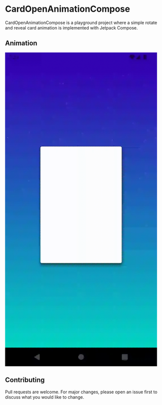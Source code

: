 # CardOpenAnimationCompose

CardOpenAnimationCompose is a playground project where a simple rotate and reveal card animation is implemented with Jetpack Compose.

## Animation
![CardOpenAnimation animation gif](cardOpenAnimationCompose.gif)

## Contributing
Pull requests are welcome. For major changes, please open an issue first to discuss what you would like to change.
